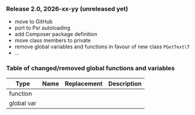 ### Release 2.0, 2026-xx-yy (unreleased yet)

* move to GitHub
* port to Psr autoloading
* add Composer package definition
* move class members to private
* remove global variables and functions in favour of new class `PGetText\T`
* ...

### Table of changed/removed global functions and variables

| Type       | Name | Replacement | Description |
|------------|------|-------------|-------------|
| function   |      |             |             |
| global var |      |             |             |
